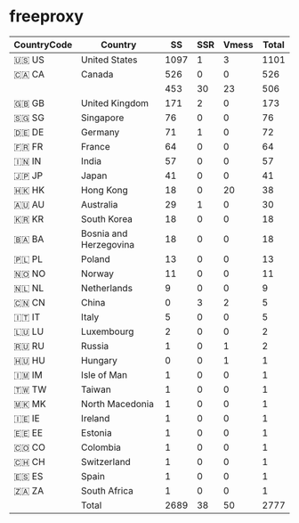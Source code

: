 # freeproxy

|CountryCode|Country|SS|SSR|Vmess|Total|
|  ----  | ----  |  ----  | ----  |  ----  | ----  |
|🇺🇸 US|United States|1097|1|3|1101|
|🇨🇦 CA|Canada|526|0|0|526|
| ||453|30|23|506|
|🇬🇧 GB|United Kingdom|171|2|0|173|
|🇸🇬 SG|Singapore|76|0|0|76|
|🇩🇪 DE|Germany|71|1|0|72|
|🇫🇷 FR|France|64|0|0|64|
|🇮🇳 IN|India|57|0|0|57|
|🇯🇵 JP|Japan|41|0|0|41|
|🇭🇰 HK|Hong Kong|18|0|20|38|
|🇦🇺 AU|Australia|29|1|0|30|
|🇰🇷 KR|South Korea|18|0|0|18|
|🇧🇦 BA|Bosnia and Herzegovina|18|0|0|18|
|🇵🇱 PL|Poland|13|0|0|13|
|🇳🇴 NO|Norway|11|0|0|11|
|🇳🇱 NL|Netherlands|9|0|0|9|
|🇨🇳 CN|China|0|3|2|5|
|🇮🇹 IT|Italy|5|0|0|5|
|🇱🇺 LU|Luxembourg|2|0|0|2|
|🇷🇺 RU|Russia|1|0|1|2|
|🇭🇺 HU|Hungary|0|0|1|1|
|🇮🇲 IM|Isle of Man|1|0|0|1|
|🇹🇼 TW|Taiwan|1|0|0|1|
|🇲🇰 MK|North Macedonia|1|0|0|1|
|🇮🇪 IE|Ireland|1|0|0|1|
|🇪🇪 EE|Estonia|1|0|0|1|
|🇨🇴 CO|Colombia|1|0|0|1|
|🇨🇭 CH|Switzerland|1|0|0|1|
|🇪🇸 ES|Spain|1|0|0|1|
|🇿🇦 ZA|South Africa|1|0|0|1|
||Total|2689|38|50|2777|
